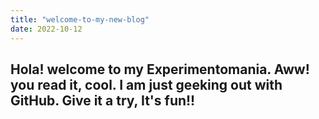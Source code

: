 ```yaml
---
title: "welcome-to-my-new-blog"
date: 2022-10-12
---
```


## Hola! welcome to my Experimentomania. Aww! you read it, cool. I am just geeking out with GitHub. Give it a try, It's fun!!
